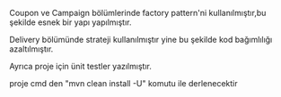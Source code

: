 Coupon ve Campaign bölümlerinde factory pattern'ni kullanılmıştır,bu şekilde esnek bir yapı yapılmıştır.

Delivery bölümünde strateji kullanılmıştır yine bu şekilde kod bağımlılığı azaltılmıştır.

Ayrıca proje için ünit testler yazılmıştır.


proje cmd den "mvn clean install -U" komutu ile derlenecektir 
